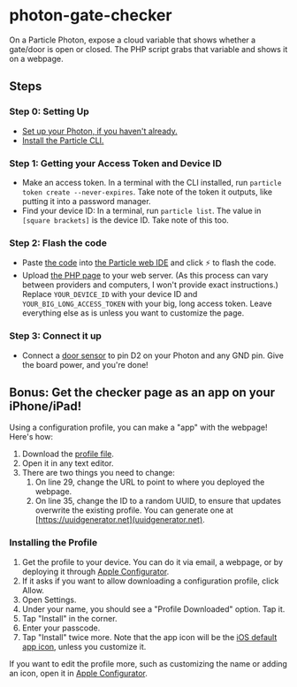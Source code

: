 # photon-gate-checker

On a Particle Photon, expose a cloud variable that shows whether a gate/door is open or closed. The PHP script grabs that variable and shows it on a webpage.

## Steps

### Step 0: Setting Up
- [Set up your Photon, if you haven't already.](https://docs.particle.io/quickstart/photon/)
- [Install the Particle CLI.](https://docs.particle.io/tutorials/developer-tools/cli/)

### Step 1: Getting your Access Token and Device ID
- Make an access token. In a terminal with the CLI installed, run `particle token create --never-expires`. Take note of the token it outputs, like putting it into a password manager.
- Find your device ID: In a terminal, run `particle list`. The value in `[square brackets]` is the device ID. Take note of this too.

### Step 2: Flash the code
- Paste [the code](code.ino) into [the Particle web IDE](https://build.particle.io) and click :zap: to flash the code.
- Upload [the PHP page](checker.php) to your web server. (As this process can vary between providers and computers, I won't provide exact instructions.) Replace `YOUR_DEVICE_ID` with your device ID and `YOUR_BIG_LONG_ACCESS_TOKEN` with your big, long access token. Leave everything else as is unless you want to customize the page.

### Step 3: Connect it up
- Connect a [door sensor](https://adafru.it/375) to pin D2 on your Photon and any GND pin. Give the board power, and you're done!

## Bonus: Get the checker page as an app on your iPhone/iPad!

Using a configuration profile, you can make a "app" with the webpage! Here's how:
1. Download the [profile file](profile.mobileconfig). 
2. Open it in any text editor. 
3. There are two things you need to change:
    1. On line 29, change the URL to point to where you deployed the webpage.
    2. On line 35, change the ID to a random UUID, to ensure that updates overwrite the existing profile. You can generate one at [https://uuidgenerator.net](uuidgenerator.net).

### Installing the Profile
1. Get the profile to your device. You can do it via email, a webpage, or by deploying it through [Apple Configurator](https://apps.apple.com/us/app/apple-configurator-2/id1037126344?mt=12).
2. If it asks if you want to allow downloading a configuration profile, click Allow.
2. Open Settings. 
3. Under your name, you should see a "Profile Downloaded" option. Tap it.
4. Tap "Install" in the corner.
5. Enter your passcode.
6. Tap "Install" twice more.
Note that the app icon will be the [iOS default app icon](sample-icon.jpg), unless you customize it.

If you want to edit the profile more, such as customizing the name or adding an icon, open it in [Apple Configurator](https://apps.apple.com/us/app/apple-configurator-2/id1037126344?mt=12).
